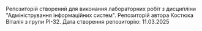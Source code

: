 Репозиторій створений для виконання лабораторних робіт з дисципліни "Адміністрування інформаційних систем".
Репозиторій автора Костюка Віталія з групи РІ-32.
Дата створення репозиторію: 11.03.2025
